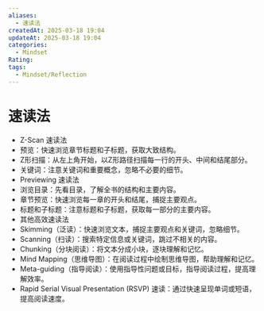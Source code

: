 ```yaml
---
aliases:
  - 速读法
createdAt: 2025-03-18 19:04
updateAt: 2025-03-18 19:04
categories:
  - Mindset
Rating: 
tags:
  - Mindset/Reflection
---
```

# 速读法

- Z-Scan 速读法
- 预览：快速浏览章节标题和子标题，获取大致结构。
- Z形扫描：从左上角开始，以Z形路径扫描每一行的开头、中间和结尾部分。
- 关键词：注意关键词和重要概念，忽略不必要的细节。
- Previewing 速读法
- 浏览目录：先看目录，了解全书的结构和主要内容。
- 章节预览：快速浏览每一章的开头和结尾，捕捉主要观点。
- 标题和子标题：注意标题和子标题，获取每一部分的主要内容。
- 其他高效速读法
- Skimming（泛读）：快速浏览文本，捕捉主要观点和关键词，忽略细节。
- Scanning（扫读）：搜索特定信息或关键词，跳过不相关的内容。
- Chunking（分块阅读）：将文本分成小块，逐块理解和记忆。
- Mind Mapping（思维导图）：在阅读过程中绘制思维导图，帮助理解和记忆。
- Meta-guiding（指导阅读）：使用指导性问题或目标，指导阅读过程，提高理解效率。
- Rapid Serial Visual Presentation (RSVP) 速读：通过快速呈现单词或短语，提高阅读速度。



